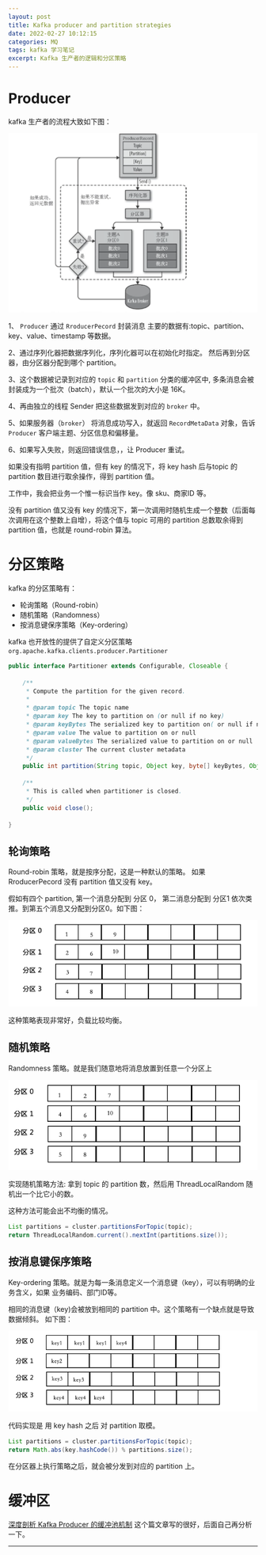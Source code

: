 ```yaml
---
layout: post
title: Kafka producer and partition strategies
date: 2022-02-27 10:12:15
categories: MQ  
tags: kafka 学习笔记
excerpt: Kafka 生产者的逻辑和分区策略
---
```


# Producer

kafka 生产者的流程大致如下图：

![](/assets/mq/kafka-mq-2023-02-17-22-07-19.png)


1、 `Producer` 通过 `RroducerPecord` 封装消息 主要的数据有:topic、partition、key、value、timestamp 等数据。
 
2、通过序列化器把数据序列化，序列化器可以在初始化时指定。 然后再到分区器，由分区器分配到哪个 partition。

3、这个数据被记录到对应的 `topic` 和 `partition` 分类的缓冲区中, 多条消息会被封装成为一个批次（batch），默认一个批次的大小是 16K。 

4、再由独立的线程 Sender 把这些数据发到对应的 `broker` 中。

5、如果服务器（`broker`） 将消息成功写入，就返回 `RecordMetaData` 对象，告诉 `Producer` 客户端主题、分区信息和偏移量。 

6、如果写入失败，则返回错误信息，，让 Producer 重试。 

如果没有指明 partition 值，但有 key 的情况下，将 key hash 后与topic 的 partition 数目进行取余操作，得到 partition 值。

工作中，我会把业务一个惟一标识当作 key。像 sku、商家ID 等。 

没有 partition 值又没有 key 的情况下，第一次调用时随机生成一个整数（后面每次调用在这个整数上自增），将这个值与 topic 可用的 partition 总数取余得到 partition 值，也就是 round-robin 算法。


# 分区策略

 kafka 的分区策略有：

 - 轮询策略（Round-robin）
 - 随机策略（Randomness）
 - 按消息键保序策略（Key-ordering）

kafka 也开放性的提供了自定义分区策略 `org.apache.kafka.clients.producer.Partitioner`

```java
public interface Partitioner extends Configurable, Closeable {

    /**
     * Compute the partition for the given record.
     *
     * @param topic The topic name
     * @param key The key to partition on (or null if no key)
     * @param keyBytes The serialized key to partition on( or null if no key)
     * @param value The value to partition on or null
     * @param valueBytes The serialized value to partition on or null
     * @param cluster The current cluster metadata
     */
    public int partition(String topic, Object key, byte[] keyBytes, Object value, byte[] valueBytes, Cluster cluster);

    /**
     * This is called when partitioner is closed.
     */
    public void close();

}

```

## 轮询策略

Round-robin 策略，就是按序分配，这是一种默认的策略。 如果 RroducerPecord 没有 partition 值又没有 key。

假如有四个 partition, 第一个消息分配到 分区 0， 第二消息分配到 分区1 依次类推。到第五个消息又分配到分区0。如下图： 

![](/assets/mq/kafka-mq-2023-02-28-18-05-23.png)

这种策略表现非常好，负载比较均衡。

## 随机策略

Randomness 策略。就是我们随意地将消息放置到任意一个分区上

![](/assets/mq/kafka-mq-2023-02-28-18-16-58.png)

实现随机策略方法: 拿到 topic 的 partition 数，然后用  ThreadLocalRandom 随机出一个比它小的数。

这种方法可能会出不均衡的情况。

```java
List partitions = cluster.partitionsForTopic(topic);
return ThreadLocalRandom.current().nextInt(partitions.size());
```
## 按消息键保序策略

Key-ordering 策略。就是为每一条消息定义一个消息键（key），可以有明确的业务含义，如果 业务编码、部门ID等。 

相同的消息键（key)会被放到相同的 partition 中。这个策略有一个缺点就是导致数据倾斜。 如下图：

![](/assets/mq/kafka-mq-2023-02-28-18-29-52.png)

代码实现是 用 key hash 之后 对 partition 取模。

```java
List partitions = cluster.partitionsForTopic(topic);
return Math.abs(key.hashCode()) % partitions.size();
```
在分区器上执行策略之后，就会被分发到对应的 partition 上。

# 缓冲区 

 [深度剖析 Kafka Producer 的缓冲池机制](https://cloud.tencent.com/developer/article/1698563)
这个篇文章写的很好，后面自己再分析一下。

--- 

